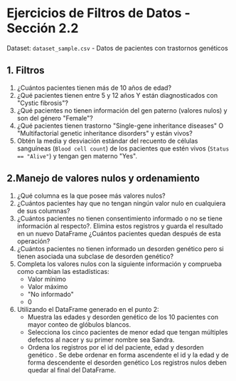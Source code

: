 # Ejercicios de Filtros de Datos - Sección 2.2

Dataset: `dataset_sample.csv` - Datos de pacientes con trastornos genéticos

## 1. Filtros

1. ¿Cuántos pacientes tienen más de 10 años de edad?
2. ¿Qué pacientes tienen entre 5 y 12 años Y están diagnosticados con "Cystic fibrosis"?
3. ¿Qué pacientes no tienen información del gen paterno (valores nulos) y son del género "Female"?
4. ¿Qué pacientes tienen trastorno "Single-gene inheritance diseases" O "Multifactorial genetic inheritance disorders" y están vivos?
5. Obtén la media y desviación estándar del recuento de células sanguíneas (`Blood cell count`) de los pacientes que estén vivos (`Status == "Alive"`) y tengan gen materno "Yes".


## 2.Manejo de valores nulos y ordenamiento

1. ¿Qué columna es la que posee más valores nulos?
2. ¿Cuántos pacientes hay que no tengan ningún valor nulo en cualquiera de sus columnas?
3. ¿Cuántos pacientes no tienen consentimiento informado o no se tiene información al respecto?. Elimina estos registros y guarda el resultado en un nuevo DataFrame ¿Cuántos pacientes quedan después de esta operación?
4. ¿Cuántos pacientes no tienen informado un desorden genético pero si tienen asociada una subclase de desorden genético?
5. Completa los valores nulos con la siguiente información y comprueba como cambian las estadísticas:
   - Valor mínimo
   - Valor máximo
   - "No informado"
   - 0
6. Utilizando el DataFrame generado en el punto 2:
   - Muestra las edades y desorden genético de los 10 pacientes con mayor conteo de glóbulos blancos.
   - Selecciona los cinco pacientes de menor edad que tengan múltiples defectos al nacer y su primer nombre sea Sandra.
   - Ordena los registros por el id del paciente, edad y desorden genético . Se debe ordenar en forma ascendente el id y la edad y de forma descendente el desorden genético Los registros nulos deben quedar al final del DataFrame.
